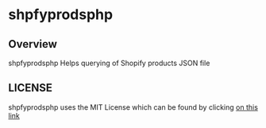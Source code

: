 # shpfyprodsphp

## Overview 
shpfyprodsphp Helps querying of Shopify products JSON file

## LICENSE
shpfyprodsphp uses the MIT License which can be found by clicking [on this link](https://github.com/ianlow27/shpfyprodsphp/blob/main/LICENSE.md)
